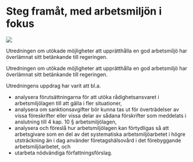 # Steg framåt, med arbetsmiljön i fokus

![](/contentassets/950d5800dc6e4e2ca7c0826146b1cac1/sid-1-sou-omslag-2022_45.jpg?width=150&quality=85)

Utredningen om utökade möjligheter att upprätthålla en god arbetsmiljö har överlämnat sitt betänkande till regeringen.

Utredningen om utökade möjligheter att upprätthålla en god arbetsmiljö har överlämnat sitt betänkande till regeringen.

Utredningens uppdrag har varit att bl.a.

* analysera förutsättningarna för att utöka rådighetsansvaret i arbetsmiljölagen till att gälla i fler situationer,
* analysera om sanktionsavgifter bör kunna tas ut för överträdelser av vissa föreskrifter eller vissa delar av sådana förskrifter som meddelats i anslutning till 4 kap. 10 § arbetsmiljölagen,
* analysera och föreslå hur arbetsmiljölagen kan förtydligas så att arbetsgivare som en del av det systematiska arbetsmiljöarbetet i högre utsträckning än i dag använder företagshälsovård i det förebyggande arbetsmiljöarbetet, och
* utarbeta nödvändiga författningsförslag.
